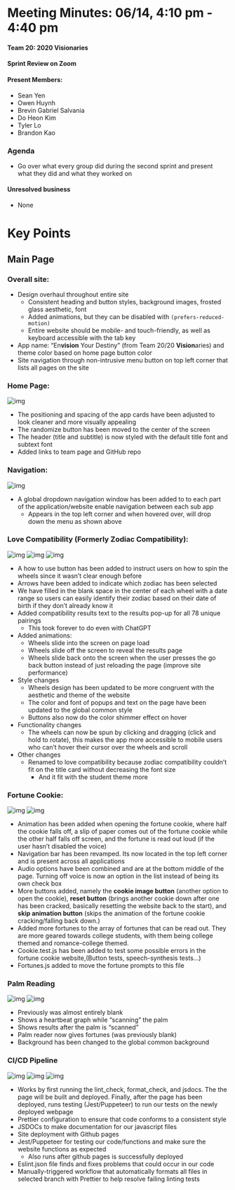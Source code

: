 # Meeting Minutes: 06/14, 4:10 pm - 4:40 pm

#### Team 20: 2020 Visionaries

#### Sprint Review on Zoom

#### Present Members:

- Sean Yen
- Owen Huynh
- Brevin Gabriel Salvania
- Do Heon Kim
- Tyler Lo
- Brandon Kao

### Agenda

- Go over what every group did during the second sprint and present what they did and what they worked on

#### Unresolved business

- None

# Key Points

## Main Page

### Overall site:

- Design overhaul throughout entire site
  - Consistent heading and button styles, background images, frosted glass aesthetic, font
  - Added animations, but they can be disabled with `(prefers-reduced-motion)`
  - Entire website should be mobile- and touch-friendly, as well as keyboard accessible with the tab key
- App name: “En**vision** Your Destiny” (from Team 20/20 **Vision**aries) and theme color based on home page button color
- Site navigation through non-intrusive menu button on top left corner that lists all pages on the site

### Home Page:

![img](media/sprint2homePage.png)

- The positioning and spacing of the app cards have been adjusted to look cleaner and more visually appealing
- The randomize button has been moved to the center of the screen
- The header (title and subtitle) is now styled with the default title font and subtext font
- Added links to team page and GitHub repo

### Navigation:

![img](media/sprint2navigationbar.png)

- A global dropdown navigation window has been added to to each part of the application/website enable navigation between each sub app
  - Appears in the top left corner and when hovered over, will drop down the menu as shown above

### Love Compatibility (Formerly Zodiac Compatibility):

![img](media/sprint2zodiacHowTo.png)
![img](media/sprint2zodiac1.png)
![img](media/sprint2zodiac2.png)

- A how to use button has been added to instruct users on how to spin the wheels since it wasn’t clear enough before
- Arrows have been added to indicate which zodiac has been selected
- We have filled in the blank space in the center of each wheel with a date range so users can easily identify their zodiac based on their date of birth if they don’t already know it
- Added compatibility results text to the results pop-up for all 78 unique pairings
  - This took forever to do even with ChatGPT
- Added animations:
  - Wheels slide into the screen on page load
  - Wheels slide off the screen to reveal the results page
  - Wheels slide back onto the screen when the user presses the go back button instead of just reloading the page (improve site performance)
- Style changes
  - Wheels design has been updated to be more congruent with the aesthetic and theme of the website
  - The color and font of popups and text on the page have been updated to the global common style
  - Buttons also now do the color shimmer effect on hover
- Functionality changes
  - The wheels can now be spun by clicking and dragging (click and hold to rotate), this makes the app more accessible to mobile users who can’t hover their cursor over the wheels and scroll
- Other changes
  - Renamed to love compatibility because zodiac compatibility couldn’t fit on the title card without decreasing the font size
    - And it fit with the student theme more

### Fortune Cookie:

![img](media/sprint2fortuneCookie.png)
![img](media/sprint2fortuneCookie2.png)

- Animation has been added when opening the fortune cookie, where half the cookie falls off, a slip of paper comes out of the fortune cookie while the other half falls off screen, and the fortune is read out loud (if the user hasn’t disabled the voice)
- Navigation bar has been revamped. Its now located in the top left corner and is present across all applications
- Audio options have been combined and are at the bottom middle of the page. Turning off voice is now an option in the list instead of being its own check box
- More buttons added, namely the **cookie image button** (another option to open the cookie), **reset button** (brings another cookie down after one has been cracked, basically resetting the website back to the start), and **skip animation button** (skips the animation of the fortune cookie cracking/falling back down.)
- Added more fortunes to the array of fortunes that can be read out. They are more geared towards college students, with them being college themed and romance-college themed.
- Cookie.test.js has been added to test some possible errors in the fortune cookie website,(Button tests, speech-synthesis tests…)
- Fortunes.js added to move the fortune prompts to this file

### Palm Reading

![img](media/sprint2palmReading1.png)
![img](media/sprint2palmReading2.png)

- Previously was almost entirely blank
- Shows a heartbeat graph while “scanning” the palm
- Shows results after the palm is “scanned”
- Palm reader now gives fortunes (was previously blank)
- Background has been changed to the global common background

### CI/CD Pipeline

![img](media/sprint2pipeline1.png)
![img](media/sprint2pipeline2.png)
![img](media/sprint2pipeline3.png)

- Works by first running the lint_check, format_check, and jsdocs. The the page will be built and deployed. Finally, after the page has been deployed, runs testing (Jest/Puppeteer) to run our tests on the newly deployed webpage
- Prettier configuration to ensure that code conforms to a consistent style
- JSDOCs to make documentation for our javascript files
- Site deployment with Github pages
- Jest/Puppeteer for testing our code/functions and make sure the website functions as expected
  - Also runs after github pages is successfully deployed
- Eslint.json file finds and fixes problems that could occur in our code
- Manually-triggered workflow that automatically formats all files in selected branch with Prettier to help resolve failing linting tests

